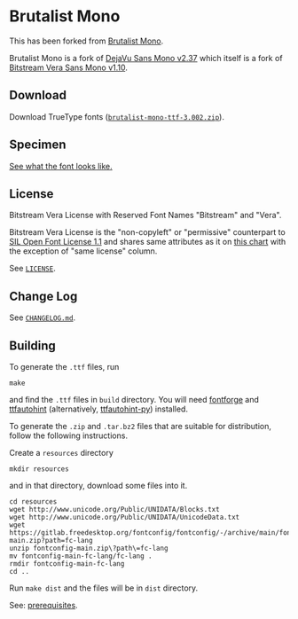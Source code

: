 # Brutalist Mono

This has been forked from [Brutalist Mono](https://github.com/BRUTALISM/Brutalist).

Brutalist Mono is a fork of [DejaVu Sans Mono v2.37](https://github.com/dejavu-fonts/dejavu-fonts) which itself is a fork of [Bitstream Vera Sans Mono v1.10](https://web.archive.org/web/20210314185159/https://www.gnome.org/fonts/).

## Download

Download TrueType fonts ([`brutalist-mono-ttf-3.002.zip`](https://github.com/stlee42/BrutalistMono/releases/download/v3.002/brutalist-mono-ttf-3.002.zip)).

## Specimen

[See what the font looks like.](specimen.md)

## License

Bitstream Vera License with Reserved Font Names "Bitstream" and "Vera".

Bitstream Vera License is the "non-copyleft" or "permissive" counterpart to [SIL Open Font License 1.1](https://choosealicense.com/licenses/ofl-1.1/) and shares same attributes as it on [this chart](https://choosealicense.com/appendix/) with the exception of "same license" column.

See [`LICENSE`](LICENSE).

## Change Log

See [`CHANGELOG.md`](CHANGELOG.md).

## Building

To generate the `.ttf` files, run

```
make
```

and find the `.ttf` files in `build` directory. You will need [fontforge](https://fontforge.org) and [ttfautohint](https://freetype.org/ttfautohint/) (alternatively, [ttfautohint-py](https://github.com/fonttools/ttfautohint-py)) installed.

To generate the `.zip` and `.tar.bz2` files that are suitable for distribution, follow the following instructions.

Create a `resources` directory

```
mkdir resources
```

and in that directory, download some files into it.

```
cd resources
wget http://www.unicode.org/Public/UNIDATA/Blocks.txt
wget http://www.unicode.org/Public/UNIDATA/UnicodeData.txt
wget https://gitlab.freedesktop.org/fontconfig/fontconfig/-/archive/main/fontconfig-main.zip?path=fc-lang
unzip fontconfig-main.zip\?path\=fc-lang
mv fontconfig-main-fc-lang/fc-lang .
rmdir fontconfig-main-fc-lang
cd ..
```

Run `make dist` and the files will be in `dist` directory.

See: [prerequisites](BUILDING.md).
